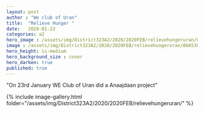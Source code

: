 ```yaml
---
layout: post
author : "We club of Uran"
title:  "Relieve Hunger "
date:   2020-01-23
categories: a2
hero_image : /assets/img/District323A2/2020/2020FEB/relievehungeruran/86266500_2666463813589437_8945877240697061376_n.jpg
image : /assets/img/District323A2/2020/2020FEB/relievehungeruran/86653861_2666463876922764_4697276199716519936_n.jpg
hero_height: is-medium
hero_background_size : cover
hero_darken: true
published: true
---
```


"On 23rd January WE Club of Uran did a Anaajdaan project"

{% include image-gallery.html folder="/assets/img/District323A2/2020/2020FEB/relievehungeruran/" %}